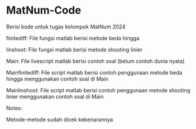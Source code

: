 # MatNum-Code
Berisi kode untuk tugas kelompok MatNum 2024

finitediff: File fungsi matlab berisi metode beda hingga

linshoot: File fungsi matlab berisi metode shooting linier

Main: File livescript matlab berisi contoh soal (belum contoh dunia nyata)

Mainfinitediff: File script matlab berisi contoh penggunaan metode beda hingga menggunakan contoh soal di Main

Mainlinshoot: File script matlab berisi contoh penggunaan metode shooting linier menggunakan contoh soal di Main

Notes:

Metode-metode sudah dicek kebenarannya
